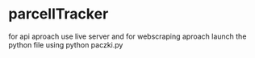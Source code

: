 ﻿# parcellTracker


for api aproach use live server 
and for webscraping aproach launch the python file using python paczki.py
